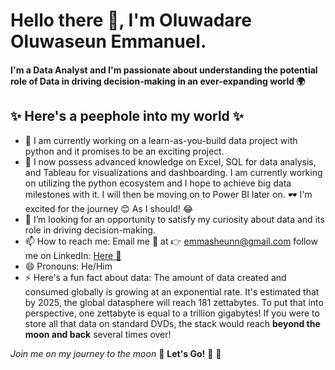 # Hello there 👋, I'm Oluwadare Oluwaseun Emmanuel.

#### I'm a Data Analyst and I'm passionate about understanding the potential role of Data in driving decision-making in an ever-expanding world 🌍

## ✨ Here's a peephole into my world ✨

- 🔭 I am currently working on a learn-as-you-build data project with python and it promises to be an exciting project.
- 🌱 I now possess advanced knowledge on Excel, SQL for data analysis, and Tableau for visualizations and dashboarding. I am currently working on utilizing the python ecosystem and I hope to achieve big data milestones with it. I will then be moving on to Power BI later on.  🕶️ I'm excited for the journey 😊 As I should! 😂
- 🤔 I’m looking for an opportunity to satisfy my curiosity about data and its role in driving decision-making.
- 📫 How to reach me: Email me 📨 at 👉 emmasheunn@gmail.com 
follow me on LinkedIn: [Here 🔗](https://www.linkedin.com/in/oluwaseun-oluwadare-3935b4127)
- 😄 Pronouns: He/Him 
- ⚡ Here's a fun fact about data:
The amount of data created and consumed globally is growing at an exponential rate. It's estimated that by 2025, the global datasphere will reach 181 zettabytes. To put that into perspective, one zettabyte is equal to a trillion gigabytes! If you were to store all that data on standard DVDs, the stack would reach **beyond the moon and back** several times over!

*Join me on my journey to the moon* 🌙 
**Let's Go!** 🚀 🚀 
